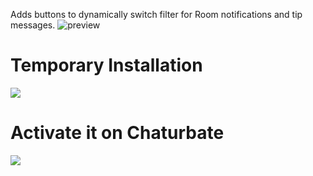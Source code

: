 Adds buttons to dynamically switch filter for Room notifications and tip messages.
![preview](https://github.com/CBFilter/Chaturbate-Filter-Extension/assets/148009553/78efaa73-80c6-4bdb-ae10-573534b6dc5b)

# Temporary Installation
![](https://github.com/CBFilter/Chaturbate-Filter-Extension/assets/148009553/72f88796-f8b0-436b-9647-8dc71e8e779b)

# Activate it on Chaturbate
![](https://github.com/CBFilter/Chaturbate-Filter-Extension/assets/148009553/0079f327-acda-415d-9043-0c7df3541bb9)
